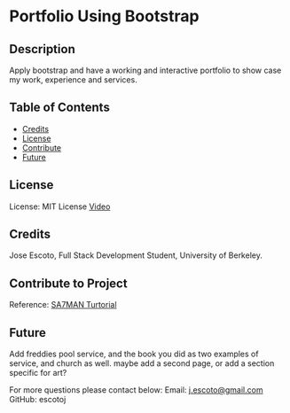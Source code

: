 # Portfolio Using Bootstrap
  
  ## Description
  Apply bootstrap and have a working and interactive portfolio to show case my work, experience and services. 
  

  ## Table of Contents
  - [Credits](#Credits)
  - [License](#License)
  - [Contribute](#Contribute)
  - [Future](#Future)
  
  ## License
  License: MIT License
  [Video](https://www.youtube.com/watch?v=3e8p0R5-b5A)
  
  ## Credits
  Jose Escoto, Full Stack Development Student, University of Berkeley.
  
  ## Contribute to Project
  Reference: [SA7MAN Turtorial](https://www.youtube.com/watch?v=3e8p0R5-b5A)
  
  
  ## Future
  Add freddies pool service, and the book you did as two examples of service, and church as well. 
  maybe add a second page, or add a section specific for art?


  For more questions please contact below: 
  Email: j.escoto@gmail.com 
  GitHub: escotoj